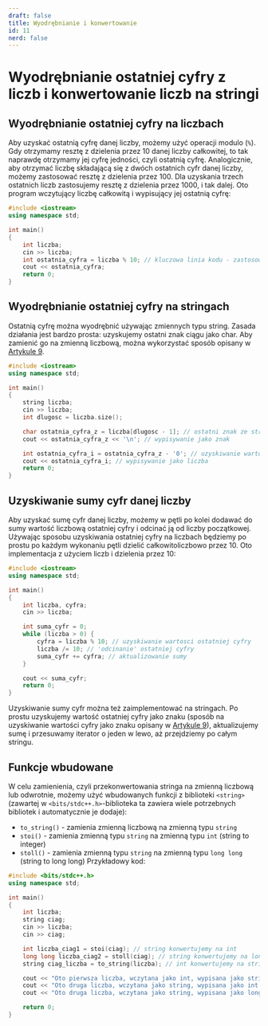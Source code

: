 ```yaml
---
draft: false
title: Wyodrębnianie i konwertowanie
id: 11
nerd: false
---
```

# Wyodrębnianie ostatniej cyfry z liczb i konwertowanie liczb na stringi
## Wyodrębnianie ostatniej cyfry na liczbach
Aby uzyskać ostatnią cyfrę danej liczby, możemy użyć operacji modulo (`%`). Gdy otrzymamy resztę z dzielenia przez 10 danej liczby całkowitej, to tak naprawdę otrzymamy jej cyfrę jedności, czyli ostatnią cyfrę. Analogicznie, aby otrzymać liczbę składającą się z dwóch ostatnich cyfr danej liczby, możemy zastosować resztę z dzielenia przez 100. Dla uzyskania trzech ostatnich liczb zastosujemy resztę z dzielenia przez 1000, i tak dalej.
Oto program wczytujący liczbę całkowitą i wypisujący jej ostatnią cyfrę:
```cpp
#include <iostream>
using namespace std;

int main()
{
    int liczba;
    cin >> liczba;
    int ostatnia_cyfra = liczba % 10; // kluczowa linia kodu - zastosowanie reszty z dzielenia przez 10
    cout << ostatnia_cyfra;
    return 0;
}
```
## Wyodrębnianie ostatniej cyfry na stringach
Ostatnią cyfrę można wyodrębnić używając zmiennych typu string. Zasada działania jest bardzo prosta: uzyskujemy ostatni znak ciągu jako char. Aby zamienić go na zmienną liczbową, można wykorzystać sposób opisany w [Artykule 9](https://dawkawody.github.io/Informejtycy/articles/9-ascii/).
```cpp
#include <iostream>
using namespace std;

int main()
{
    string liczba;
    cin >> liczba;
    int dlugosc = liczba.size();

    char ostatnia_cyfra_z = liczba[dlugosc - 1]; // ostatni znak ze stringa
    cout << ostatnia_cyfra_z << '\n'; // wypisywanie jako znak

    int ostatnia_cyfra_i = ostatnia_cyfra_z - '0'; // uzyskiwanie wartosci liczbowej uzywajac sposobu z artykulu 9
    cout << ostatnia_cyfra_i; // wypisywanie jako liczba
    return 0;
}

```
## Uzyskiwanie sumy cyfr danej liczby
Aby uzyskać sumę cyfr danej liczby, możemy w pętli po kolei dodawać do sumy wartość liczbową ostatniej cyfry i odcinać ją od liczby początkowej. Używając sposobu uzyskiwania ostatniej cyfry na liczbach będziemy po prostu po każdym wykonaniu pętli dzielić całkowitoliczbowo przez 10.
Oto implementacja z użyciem liczb i dzielenia przez 10:
```cpp
#include <iostream>
using namespace std;

int main()
{
    int liczba, cyfra;
    cin >> liczba;

    int suma_cyfr = 0;
    while (liczba > 0) {
        cyfra = liczba % 10; // uzyskiwanie wartosci ostatniej cyfry
        liczba /= 10; // 'odcinanie' ostatniej cyfry
        suma_cyfr += cyfra; // aktualizowanie sumy
    }

    cout << suma_cyfr;
    return 0;
}

```
Uzyskiwanie sumy cyfr można też zaimplementować na stringach. Po prostu uzyskujemy wartość ostatniej cyfry jako znaku (sposób na uzyskiwanie wartości cyfry jako znaku opisany w  [Artykule 9](https://dawkawody.github.io/Informejtycy/articles/9-ascii/)), aktualizujemy sumę i przesuwamy iterator o jeden w lewo, aż
przejdziemy po całym stringu.
## Funkcje wbudowane
W celu zamienienia, czyli przekonwertowania stringa na zmienną liczbową lub odwrotnie, możemy użyć wbudowanych funkcji z biblioteki `<string>`(zawartej w `<bits/stdc++.h>`-biblioteka ta zawiera wiele potrzebnych bibliotek i automatycznie je dodaje):
- `to_string()` - zamienia zmienną liczbową na zmienną typu `string`
- `stoi()` - zamienia zmienną typu `string` na zmienną typu `int` (string to integer)
- `stoll()` - zamienia zmienną typu `string` na zmienną typu `long long` (string to long long)
Przykładowy kod:
```cpp
#include <bits/stdc++.h>
using namespace std;

int main()
{
    int liczba;
    string ciag;
    cin >> liczba;
    cin >> ciag;

    int liczba_ciag1 = stoi(ciag); // string konwertujemy na int
    long long liczba_ciag2 = stoll(ciag); // string konwertujemy na long long
    string ciag_liczba = to_string(liczba); // int konwertujemy na string

    cout << "Oto pierwsza liczba, wczytana jako int, wypisana jako string: " << ciag_liczba << '\n';
    cout << "Oto druga liczba, wczytana jako string, wypisana jako int: " << liczba_ciag1 << '\n';
    cout << "Oto druga liczba, wczytana jako string, wypisana jako long long: " << liczba_ciag2;

    return 0;
}
```
